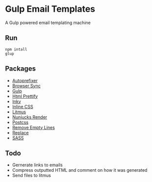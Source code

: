 # Gulp Email Templates

A Gulp powered email templating machine

## Run

```
npm intall
glup
```

## Packages

- [Autoprefixer](https://github.com/postcss/autoprefixer)
- [Browser Sync](https://github.com/BrowserSync/browser-sync)
- [Gulp](https://github.com/gulpjs/gulp)
- [Html Prettify](https://github.com/colynb/gulp-html-prettify)
- [Inky](https://github.com/foundation/inky)
- [Inline CSS](https://github.com/jonkemp/gulp-inline-css)
- [Litmus](https://github.com/jeremypeter/gulp-litmus)
- [Nunjucks Render](https://github.com/carlosl/gulp-nunjucks-render)
- [Postcss](https://github.com/postcss/gulp-postcss)
- [Remove Empty Lines](https://github.com/danielhusar/gulp-remove-empty-lines)
- [Replace](https://github.com/lazd/gulp-replace)
- [SASS](https://github.com/dlmanning/gulp-sass)

## Todo

- Gernerate links to emails
- Compress outputted HTML and comment on how it was generated
- Send files to litmus
